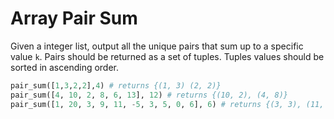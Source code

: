 # Array Pair Sum
Given a integer list, output all the unique pairs that sum up to a specific value `k`. Pairs should be returned as a set of tuples. Tuples values should be sorted in ascending order.

```python
pair_sum([1,3,2,2],4) # returns {(1, 3) (2, 2)}
pair_sum([4, 10, 2, 8, 6, 13], 12) # returns {(10, 2), (4, 8)}
pair_sum([1, 20, 3, 9, 11, -5, 3, 5, 0, 6], 6) # returns {(3, 3), (11, -5), (0, 6)}
```
